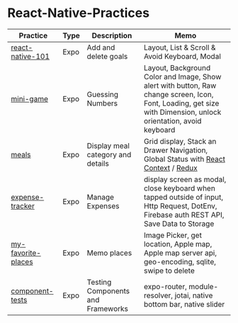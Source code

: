 # React-Native-Practices

| Practice                                                                                                   | Type | Description                       | Memo                                                                                                                                                                                                                                                                                                     |
| ---------------------------------------------------------------------------------------------------------- | ---- | --------------------------------- | -------------------------------------------------------------------------------------------------------------------------------------------------------------------------------------------------------------------------------------------------------------------------------------------------------- |
| [react-native-101](https://github.com/jinyongnan810/React-Native-Practices/tree/main/react-native-101)     | Expo | Add and delete goals              | Layout, List & Scroll & Avoid Keyboard, Modal                                                                                                                                                                                                                                                            |
| [mini-game](https://github.com/jinyongnan810/React-Native-Practices/tree/main/mini-game)                   | Expo | Guessing Numbers                  | Layout, Background Color and Image, Show alert with button, Raw change screen, Icon, Font, Loading, get size with Dimension, unlock orientation, avoid keyboard                                                                                                                                          |
| [meals](https://github.com/jinyongnan810/React-Native-Practices/tree/main/meals)                           | Expo | Display meal category and details | Grid display, Stack an Drawer Navigation, Global Status with [React Context](https://github.com/jinyongnan810/React-Native-Practices/commit/5b7baaf115b853d22716de0f3532b655f79af0cf) / [Redux](https://github.com/jinyongnan810/React-Native-Practices/commit/d24e134dc043e25e595abf0cb5de942fc4887bd4) |
| [expense-tracker](https://github.com/jinyongnan810/React-Native-Practices/tree/main/expense-tracker)       | Expo | Manage Expenses                   | display screen as modal, close keyboard when tapped outside of input, Http Request, DotEnv, Firebase auth REST API, Save Data to Storage                                                                                                                                                                 |
| [my-favorite-places](https://github.com/jinyongnan810/React-Native-Practices/tree/main/my-favorite-places) | Expo | Memo places                       | Image Picker, get location, Apple map, Apple map server api, geo-encoding, sqlite, swipe to delete                                                                                                                                                                                                       |
| [component-tests](https://github.com/jinyongnan810/React-Native-Practices/tree/main/component-test)        | Expo | Testing Components and Frameworks | expo-router, module-resolver, jotai, native bottom bar, native slider                                                                                                                                                                                                                                    |
